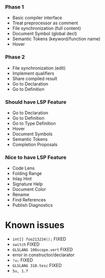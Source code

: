 
### Phase 1
- Basic compiler interface
- Treat preprocessor as comment
- File synchronization (full content)
- Document Symbol (global decl)
- Semantic Tokens (keyword/function name)
- Hover

### Phase 2
- File synchronization (edit)
- Implement qualifiers
- Share compiled result
- Go to Declaration
- Go to Definition


### Should have LSP Feature
- Go to Declaration
- Go to Definition
- Go to Type Definition
- Hover
- Document Symbols
- Semantic Tokens
- Completion Proposals

### Nice to have LSP Feature
- Code Lens
- Folding Range
- Inlay Hint
- Signature Help
- Document Color
- Rename
- Find References
- Publish Diagnostics

# Known issues
- `int[] foo213234();` FIXED
- `switch` FIXED
- `GLSLANG 100scope.vert` FIXED
- error in constructor/declarator
- `!u;` FIXED
- `GLSLANG 310.tesc` FIXED
- `5u, 1.f`
